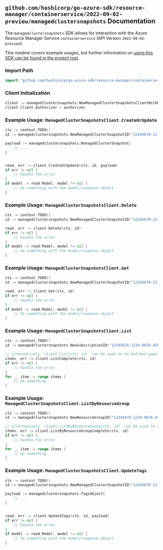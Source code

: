
## `github.com/hashicorp/go-azure-sdk/resource-manager/containerservice/2022-09-02-preview/managedclustersnapshots` Documentation

The `managedclustersnapshots` SDK allows for interaction with the Azure Resource Manager Service `containerservice` (API Version `2022-09-02-preview`).

This readme covers example usages, but further information on [using this SDK can be found in the project root](https://github.com/hashicorp/go-azure-sdk/tree/main/docs).

### Import Path

```go
import "github.com/hashicorp/go-azure-sdk/resource-manager/containerservice/2022-09-02-preview/managedclustersnapshots"
```


### Client Initialization

```go
client := managedclustersnapshots.NewManagedClusterSnapshotsClientWithBaseURI("https://management.azure.com")
client.Client.Authorizer = authorizer
```


### Example Usage: `ManagedClusterSnapshotsClient.CreateOrUpdate`

```go
ctx := context.TODO()
id := managedclustersnapshots.NewManagedClusterSnapshotID("12345678-1234-9876-4563-123456789012", "example-resource-group", "resourceValue")

payload := managedclustersnapshots.ManagedClusterSnapshot{
	// ...
}


read, err := client.CreateOrUpdate(ctx, id, payload)
if err != nil {
	// handle the error
}
if model := read.Model; model != nil {
	// do something with the model/response object
}
```


### Example Usage: `ManagedClusterSnapshotsClient.Delete`

```go
ctx := context.TODO()
id := managedclustersnapshots.NewManagedClusterSnapshotID("12345678-1234-9876-4563-123456789012", "example-resource-group", "resourceValue")

read, err := client.Delete(ctx, id)
if err != nil {
	// handle the error
}
if model := read.Model; model != nil {
	// do something with the model/response object
}
```


### Example Usage: `ManagedClusterSnapshotsClient.Get`

```go
ctx := context.TODO()
id := managedclustersnapshots.NewManagedClusterSnapshotID("12345678-1234-9876-4563-123456789012", "example-resource-group", "resourceValue")

read, err := client.Get(ctx, id)
if err != nil {
	// handle the error
}
if model := read.Model; model != nil {
	// do something with the model/response object
}
```


### Example Usage: `ManagedClusterSnapshotsClient.List`

```go
ctx := context.TODO()
id := managedclustersnapshots.NewSubscriptionID("12345678-1234-9876-4563-123456789012")

// alternatively `client.List(ctx, id)` can be used to do batched pagination
items, err := client.ListComplete(ctx, id)
if err != nil {
	// handle the error
}
for _, item := range items {
	// do something
}
```


### Example Usage: `ManagedClusterSnapshotsClient.ListByResourceGroup`

```go
ctx := context.TODO()
id := managedclustersnapshots.NewResourceGroupID("12345678-1234-9876-4563-123456789012", "example-resource-group")

// alternatively `client.ListByResourceGroup(ctx, id)` can be used to do batched pagination
items, err := client.ListByResourceGroupComplete(ctx, id)
if err != nil {
	// handle the error
}
for _, item := range items {
	// do something
}
```


### Example Usage: `ManagedClusterSnapshotsClient.UpdateTags`

```go
ctx := context.TODO()
id := managedclustersnapshots.NewManagedClusterSnapshotID("12345678-1234-9876-4563-123456789012", "example-resource-group", "resourceValue")

payload := managedclustersnapshots.TagsObject{
	// ...
}


read, err := client.UpdateTags(ctx, id, payload)
if err != nil {
	// handle the error
}
if model := read.Model; model != nil {
	// do something with the model/response object
}
```
